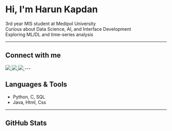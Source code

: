 # Hi, I'm Harun Kapdan

3rd year MIS student at Medipol University  
Curious about Data Science, AI, and Interface Development   
Exploring ML/DL and time-series analysis  

---

## Connect with me


<a href="mailto:hrnkpdn@gmail.com">
  <img src="https://img.shields.io/badge/Email-D14836?style=for-the-badge&logo=gmail&logoColor=white" />
</a>

<a href="https://github.com/HarunKapdan">
  <img src="https://img.shields.io/badge/GitHub-100000?style=for-the-badge&logo=github&logoColor=white" />
</a>

<a href="https://www.linkedin.com/in/harunkapdan">
  <img src="https://img.shields.io/badge/LinkedIn-0A66C2?style=for-the-badge&logo=linkedin&logoColor=white" />
</a>
---

## Languages & Tools

- Python, C, SQL  
- Java, Html, Css

---

## GitHub Stats




